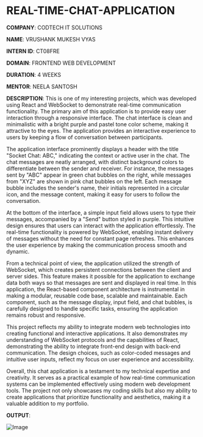 # REAL-TIME-CHAT-APPLICATION

**COMPANY**: CODTECH IT SOLUTIONS

**NAME**: VRUSHANK MUKESH VYAS

**INTERN ID**: CT08FRE

**DOMAIN**: FRONTEND WEB DEVELOPMENT

**DURATION**: 4 WEEKS

**MENTOR**: NEELA SANTOSH

**DESCRIPTION**: This is one of my interesting projects, which was developed using React and WebSocket to demonstrate real-time communication functionality. The primary aim of this application is to provide easy user interaction through a responsive interface. The chat interface is clean and minimalistic with a bright purple and pastel tone color scheme, making it attractive to the eyes. The application provides an interactive experience to users by keeping a flow of conversation between participants.

The application interface prominently displays a header with the title "Socket Chat: ABC," indicating the context or active user in the chat. The chat messages are neatly arranged, with distinct background colors to differentiate between the sender and receiver. For instance, the messages sent by "ABC" appear in green chat bubbles on the right, while messages from "XYZ" are shown in pink chat bubbles on the left. Each message bubble includes the sender's name, their initials represented in a circular icon, and the message content, making it easy for users to follow the conversation.

At the bottom of the interface, a simple input field allows users to type their messages, accompanied by a "Send" button styled in purple. This intuitive design ensures that users can interact with the application effortlessly. The real-time functionality is powered by WebSocket, enabling instant delivery of messages without the need for constant page refreshes. This enhances the user experience by making the communication process smooth and dynamic.

From a technical point of view, the application utilized the strength of WebSocket, which creates persistent connections between the client and server sides. This feature makes it possible for the application to exchange data both ways so that messages are sent and displayed in real time. In this application, the React-based component architecture is instrumental in making a modular, reusable code base, scalable and maintainable. Each component, such as the message display, input field, and chat bubbles, is carefully designed to handle specific tasks, ensuring the application remains robust and responsive.

This project reflects my ability to integrate modern web technologies into creating functional and interactive applications. It also demonstrates my understanding of WebSocket protocols and the capabilities of React, demonstrating the ability to integrate front-end design with back-end communication. The design choices, such as color-coded messages and intuitive user inputs, reflect my focus on user experience and accessibility.

Overall, this chat application is a testament to my technical expertise and creativity. It serves as a practical example of how real-time communication systems can be implemented effectively using modern web development tools. The project not only showcases my coding skills but also my ability to create applications that prioritize functionality and aesthetics, making it a valuable addition to my portfolio.

**OUTPUT**:

![Image](https://github.com/user-attachments/assets/7beeea93-92ac-45be-8710-917d4c502310)

